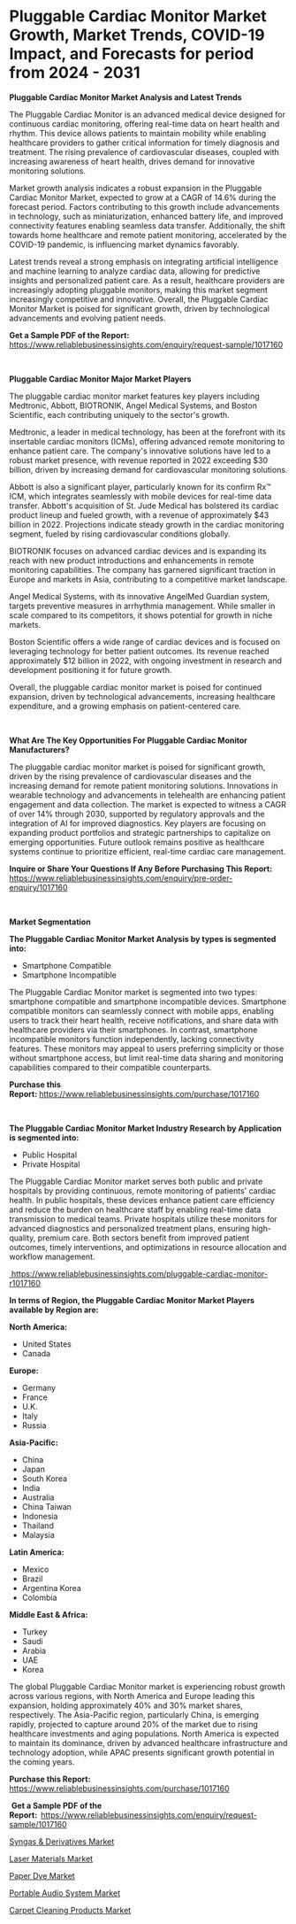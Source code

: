 <p><h1>Pluggable Cardiac Monitor Market Growth, Market Trends, COVID-19 Impact, and Forecasts for period from 2024 - 2031</h1></p><p><strong>Pluggable Cardiac Monitor Market Analysis and Latest Trends</strong></p>
<p><p>The Pluggable Cardiac Monitor is an advanced medical device designed for continuous cardiac monitoring, offering real-time data on heart health and rhythm. This device allows patients to maintain mobility while enabling healthcare providers to gather critical information for timely diagnosis and treatment. The rising prevalence of cardiovascular diseases, coupled with increasing awareness of heart health, drives demand for innovative monitoring solutions.</p><p>Market growth analysis indicates a robust expansion in the Pluggable Cardiac Monitor Market, expected to grow at a CAGR of 14.6% during the forecast period. Factors contributing to this growth include advancements in technology, such as miniaturization, enhanced battery life, and improved connectivity features enabling seamless data transfer. Additionally, the shift towards home healthcare and remote patient monitoring, accelerated by the COVID-19 pandemic, is influencing market dynamics favorably.</p><p>Latest trends reveal a strong emphasis on integrating artificial intelligence and machine learning to analyze cardiac data, allowing for predictive insights and personalized patient care. As a result, healthcare providers are increasingly adopting pluggable monitors, making this market segment increasingly competitive and innovative. Overall, the Pluggable Cardiac Monitor Market is poised for significant growth, driven by technological advancements and evolving patient needs.</p></p>
<p><strong>Get a Sample PDF of the Report:&nbsp;</strong> <a href="https://www.reliablebusinessinsights.com/enquiry/request-sample/1017160">https://www.reliablebusinessinsights.com/enquiry/request-sample/1017160</a></p>
<p>&nbsp;</p>
<p><strong>Pluggable Cardiac Monitor Major Market Players</strong></p>
<p><p>The pluggable cardiac monitor market features key players including Medtronic, Abbott, BIOTRONIK, Angel Medical Systems, and Boston Scientific, each contributing uniquely to the sector's growth.</p><p>Medtronic, a leader in medical technology, has been at the forefront with its insertable cardiac monitors (ICMs), offering advanced remote monitoring to enhance patient care. The company's innovative solutions have led to a robust market presence, with revenue reported in 2022 exceeding $30 billion, driven by increasing demand for cardiovascular monitoring solutions.</p><p>Abbott is also a significant player, particularly known for its confirm Rx™ ICM, which integrates seamlessly with mobile devices for real-time data transfer. Abbott's acquisition of St. Jude Medical has bolstered its cardiac product lineup and fueled growth, with a revenue of approximately $43 billion in 2022. Projections indicate steady growth in the cardiac monitoring segment, fueled by rising cardiovascular conditions globally.</p><p>BIOTRONIK focuses on advanced cardiac devices and is expanding its reach with new product introductions and enhancements in remote monitoring capabilities. The company has garnered significant traction in Europe and markets in Asia, contributing to a competitive market landscape.</p><p>Angel Medical Systems, with its innovative AngelMed Guardian system, targets preventive measures in arrhythmia management. While smaller in scale compared to its competitors, it shows potential for growth in niche markets.</p><p>Boston Scientific offers a wide range of cardiac devices and is focused on leveraging technology for better patient outcomes. Its revenue reached approximately $12 billion in 2022, with ongoing investment in research and development positioning it for future growth.</p><p>Overall, the pluggable cardiac monitor market is poised for continued expansion, driven by technological advancements, increasing healthcare expenditure, and a growing emphasis on patient-centered care.</p></p>
<p>&nbsp;</p>
<p><strong>What Are The Key Opportunities For Pluggable Cardiac Monitor Manufacturers?</strong></p>
<p><p>The pluggable cardiac monitor market is poised for significant growth, driven by the rising prevalence of cardiovascular diseases and the increasing demand for remote patient monitoring solutions. Innovations in wearable technology and advancements in telehealth are enhancing patient engagement and data collection. The market is expected to witness a CAGR of over 14% through 2030, supported by regulatory approvals and the integration of AI for improved diagnostics. Key players are focusing on expanding product portfolios and strategic partnerships to capitalize on emerging opportunities. Future outlook remains positive as healthcare systems continue to prioritize efficient, real-time cardiac care management.</p></p>
<p><strong>Inquire or Share Your Questions If Any Before Purchasing This Report:</strong> <a href="https://www.reliablebusinessinsights.com/enquiry/pre-order-enquiry/1017160">https://www.reliablebusinessinsights.com/enquiry/pre-order-enquiry/1017160</a></p>
<p>&nbsp;</p>
<p><strong>Market Segmentation</strong></p>
<p><strong>The Pluggable Cardiac Monitor Market Analysis by types is segmented into:</strong></p>
<p><ul><li>Smartphone Compatible</li><li>Smartphone Incompatible</li></ul></p>
<p><p>The Pluggable Cardiac Monitor market is segmented into two types: smartphone compatible and smartphone incompatible devices. Smartphone compatible monitors can seamlessly connect with mobile apps, enabling users to track their heart health, receive notifications, and share data with healthcare providers via their smartphones. In contrast, smartphone incompatible monitors function independently, lacking connectivity features. These monitors may appeal to users preferring simplicity or those without smartphone access, but limit real-time data sharing and monitoring capabilities compared to their compatible counterparts.</p></p>
<p><strong>Purchase this Report:&nbsp;</strong><a href="https://www.reliablebusinessinsights.com/purchase/1017160">https://www.reliablebusinessinsights.com/purchase/1017160</a></p>
<p>&nbsp;</p>
<p><strong>The Pluggable Cardiac Monitor Market Industry Research by Application is segmented into:</strong></p>
<p><ul><li>Public Hospital</li><li>Private Hospital</li></ul></p>
<p><p>The Pluggable Cardiac Monitor market serves both public and private hospitals by providing continuous, remote monitoring of patients' cardiac health. In public hospitals, these devices enhance patient care efficiency and reduce the burden on healthcare staff by enabling real-time data transmission to medical teams. Private hospitals utilize these monitors for advanced diagnostics and personalized treatment plans, ensuring high-quality, premium care. Both sectors benefit from improved patient outcomes, timely interventions, and optimizations in resource allocation and workflow management.</p></p>
<p><a href="https://www.reliablebusinessinsights.com/pluggable-cardiac-monitor-r1017160">&nbsp;https://www.reliablebusinessinsights.com/pluggable-cardiac-monitor-r1017160</a></p>
<p><strong>In terms of Region, the Pluggable Cardiac Monitor Market Players available by Region are:</strong></p>
<p>
    <p> <strong> North America: </strong>
        <ul>
            <li>United States</li>
            <li>Canada</li>
        </ul>
        </p> 
    <p> <strong> Europe: </strong>
        <ul>
            <li>Germany</li>
            <li>France</li>
            <li>U.K.</li>
            <li>Italy</li>
            <li>Russia</li>
        </ul>
        </p> 
    <p> <strong> Asia-Pacific: </strong>
        <ul>
            <li>China</li>
            <li>Japan</li>
            <li>South Korea</li>
            <li>India</li>
            <li>Australia</li>
            <li>China Taiwan</li>
            <li>Indonesia</li>
            <li>Thailand</li>
            <li>Malaysia</li>
        </ul>
        </p> 
    <p> <strong> Latin America: </strong>
        <ul>
            <li>Mexico</li>
            <li>Brazil</li>
            <li>Argentina Korea</li>
            <li>Colombia</li>
        </ul>
        </p> 
    <p> <strong> Middle East & Africa: </strong>
        <ul>
            <li>Turkey</li>
            <li>Saudi</li>
            <li>Arabia</li>
            <li>UAE</li>
            <li>Korea</li>
        </ul>
    </p>
    </p>
<p><p>The global Pluggable Cardiac Monitor market is experiencing robust growth across various regions, with North America and Europe leading this expansion, holding approximately 40% and 30% market shares, respectively. The Asia-Pacific region, particularly China, is emerging rapidly, projected to capture around 20% of the market due to rising healthcare investments and aging populations. North America is expected to maintain its dominance, driven by advanced healthcare infrastructure and technology adoption, while APAC presents significant growth potential in the coming years.</p></p>
<p><strong>Purchase this Report: </strong><a href="https://www.reliablebusinessinsights.com/purchase/1017160">https://www.reliablebusinessinsights.com/purchase/1017160</a></p>
<p>&nbsp;<strong>Get a Sample PDF of the Report:&nbsp;&nbsp;</strong><a href="https://www.reliablebusinessinsights.com/enquiry/request-sample/1017160">https://www.reliablebusinessinsights.com/enquiry/request-sample/1017160</a></p>
<p><strong></strong></p>
<p><p><a href="https://github.com/SanjidaKhan901/Market-Research-Report-List-1/blob/main/syngas-derivatives-market.md">Syngas & Derivatives Market</a></p><p><a href="https://issuu.com/reportprime-2/docs/laser-materials-market-size-2030.pp_d1ba0c3385a5e8">Laser Materials Market</a></p><p><a href="https://github.com/AngelaWalsh696/Market-Research-Report-List-1/blob/main/paper-dye-market.md">Paper Dye Market</a></p><p><a href="https://www.linkedin.com/pulse/global-portable-audio-system-market-landscape-future-trends-3zxhe?trackingId=7tSXuhZLTr268Uz4ZkfEeg%3D%3D">Portable Audio System Market</a></p><p><a href="https://issuu.com/reportprime-2/docs/carpet-cleaning-products-market-siz_c6a3ac144ac917">Carpet Cleaning Products Market</a></p></p>
